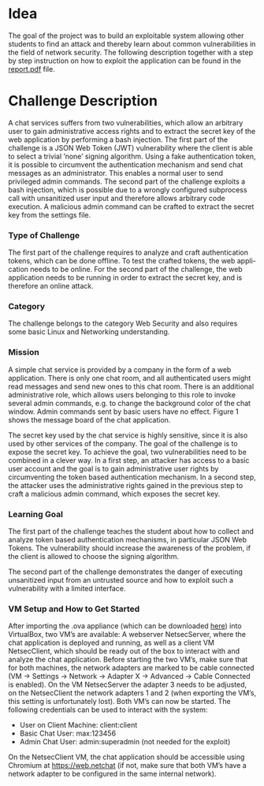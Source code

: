 # Idea
The goal of the project was to build an exploitable system allowing other
students to find an attack and thereby learn about common vulnerabilities 
in the field of network security. The following description together with
a step by step instruction on how to exploit the application can be found
in the [report.pdf](report/report.pdf) file.

# Challenge Description
A chat services suffers from two vulnerabilities, which allow an
arbitrary user to gain administrative access rights and to extract the
secret key of the web application by performing a bash injection. The
first part of the challenge is a JSON Web Token (JWT) vulnerability
where the client is able to select a trivial ’none’ signing algorithm.
Using a fake authentication token, it is possible to circumvent the authentication 
mechanism and send chat messages as an administrator.
This enables a normal user to send privileged admin commands. The
second part of the challenge exploits a bash injection, which is possible
due to a wrongly configured subprocess call with unsanitized user input
and therefore allows arbitrary code execution. A malicious admin
command can be crafted to extract the secret key from the settings
file.

### Type of Challenge
The first part of the challenge requires to analyze and craft authentication
tokens, which can be done offline. To test the crafted tokens, the web appli-
cation needs to be online.
For the second part of the challenge, the web application needs to be
running in order to extract the secret key, and is therefore an online attack.

### Category
The challenge belongs to the category Web Security and also requires some
basic Linux and Networking understanding.

### Mission
A simple chat service is provided by a company in the form of a web application.
There is only one chat room, and all authenticated users might read
messages and send new ones to this chat room. There is an additional administrative
role, which allows users belonging to this role to invoke several
admin commands, e.g. to change the background color of the chat window.
Admin commands sent by basic users have no effect. Figure 1 shows the
message board of the chat application.

The secret key used by the chat service is highly sensitive, since it is also
used by other services of the company. The goal of the challenge is to expose
the secret key. To achieve the goal, two vulnerabilities need to be combined
in a clever way. In a first step, an attacker has access to a basic user account
and the goal is to gain administrative user rights by circumventing the token
based authentication mechanism. In a second step, the attacker uses the
administrative rights gained in the previous step to craft a malicious admin
command, which exposes the secret key.

### Learning Goal
The first part of the challenge teaches the student about how to collect and
analyze token based authentication mechanisms, in particular JSON Web
Tokens. The vulnerability should increase the awareness of the problem, if
the client is allowed to choose the signing algorithm.

The second part of the challenge demonstrates the danger of executing
unsanitized input from an untrusted source and how to exploit such a 
vulnerability with a limited interface.

### VM Setup and How to Get Started
After importing the .ova appliance (which can be downloaded [here](https://drive.google.com/open?id=1BmNLyehFWnQ9eDI6_3yaOl4MPkJO3gtC)) into VirtualBox, two VM’s are available:
A webserver NetsecServer, where the chat application is deployed and
running, as well as a client VM NetsecClient, which should be ready out
of the box to interact with and analyze the chat application. Before starting
the two VM’s, make sure that for both machines, the network adapters are
marked to be cable connected (VM -> Settings -> Network -> Adapter X ->
Advanced -> Cable Connected is enabled). On the VM NetsecServer the
adapter 3 needs to be adjusted, on the NetsecClient the network adapters
1 and 2 (when exporting the VM’s, this setting is unfortunately lost). Both
VM’s can now be started.
The following credentials can be used to interact with the system:

- User on Client Machine: client:client
- Basic Chat User: max:123456
- Admin Chat User: admin:superadmin (not needed for the exploit)

On the NetsecClient VM, the chat application should be accessible using
Chromium at https://web.netchat (if not, make sure that both VM’s have
a network adapter to be configured in the same internal network).
